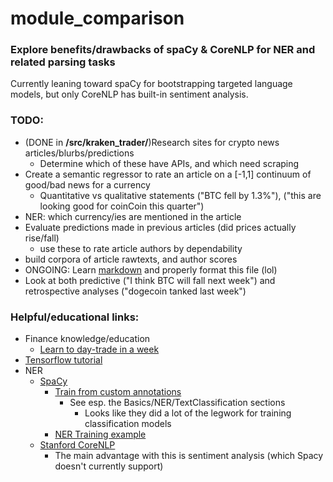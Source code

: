 # module_comparison
### Explore benefits/drawbacks of spaCy & CoreNLP for NER and related parsing tasks

Currently leaning toward spaCy for bootstrapping targeted language models, but only CoreNLP has built-in sentiment analysis.

### TODO:
- (DONE in **/src/kraken_trader/**)Research sites for crypto news articles/blurbs/predictions
    - Determine which of these have APIs, and which need scraping
- Create a semantic regressor to rate an article on a [-1,1] continuum of good/bad news for a currency
    - Quantitative vs qualitative statements ("BTC fell by 1.3%"), ("this are looking good for coinCoin this quarter")
- NER: which currency/ies are mentioned in the article
- Evaluate predictions made in previous articles (did prices actually rise/fall)
    - use these to rate article authors by dependability
- build corpora of article rawtexts, and author scores
- ONGOING: Learn [markdown](https://guides.github.com/features/mastering-markdown/) and properly format this file (lol)
- Look at both predictive ("I think BTC will fall next week") and retrospective analyses ("dogecoin tanked last week")

### Helpful/educational links:
- Finance knowledge/education
    - [Learn to day-trade in a week](https://www.youtube.com/watch?v=GTtKLeDTCHo)
- [Tensorflow tutorial](https://bytegain.com/blog/getting-started-with-tensorflow-guide)
- NER
    - [SpaCy](https://spacy.io/)
        - [Train from custom annotations](https://spacy.io/usage/training)
            - See esp. the Basics/NER/TextClassification sections
                - Looks like they did a lot of the legwork for training classification models
        - [NER Training example](https://github.com/explosion/spacy/blob/master/examples/training/train_ner.py)
    - [Stanford CoreNLP](https://stanfordnlp.github.io/CoreNLP/)
        - The main advantage with this is sentiment analysis (which Spacy doesn't currently support)